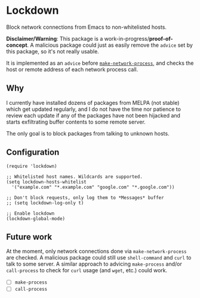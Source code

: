 

# Lockdown

Block network connections from Emacs to non-whitelisted hosts.

**Disclaimer/Warning**: This package is a work-in-progress/**proof-of-concept**. A malicious package could just as easily remove the `advice` set by this package, so it's not really usable.

It is implemented as an `advice` before
[`make-network-process`](https://www.gnu.org/software/emacs/manual/html_node/elisp/Network-Processes.html#Network-Processes),
and checks the host or remote address of each network process call.

## Why

I currently have installed dozens of packages from MELPA (not stable)
which get updated regularly, and I do not have the time nor patience
to review each update if any of the packages have not been hijacked
and starts exfiltrating buffer contents to some remote server.

The only goal is to block packages from talking to unknown hosts.

## Configuration

```
(require 'lockdown)

;; Whitelisted host names. Wildcards are supported.
(setq lockdown-hosts-whitelist
  '("example.com" "*.example.com" "google.com" "*.google.com"))

;; Don't block requests, only log them to *Messages* buffer
;; (setq lockdown-log-only t)

;; Enable lockdown
(lockdown-global-mode)
```

## Future work

At the moment, only network connections done via
`make-network-process` are checked. A malicious package could still
use `shell-command` and `curl` to talk to some server. A similar
approach to advicing `make-process` and/or `call-process` to check for
`curl` usage (and `wget`, etc.) could work.

- [ ] `make-process`
- [ ] `call-process`
